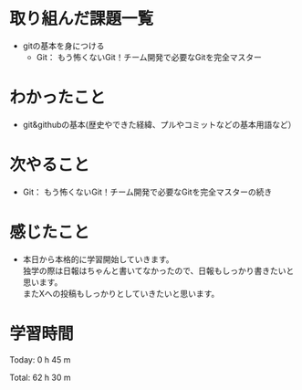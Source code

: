 # 取り組んだ課題一覧
- gitの基本を身につける
  - Git： もう怖くないGit！チーム開発で必要なGitを完全マスター

# わかったこと
- git&githubの基本(歴史やできた経緯、プルやコミットなどの基本用語など）
  
# 次やること
- Git： もう怖くないGit！チーム開発で必要なGitを完全マスターの続き
  
# 感じたこと
- 本日から本格的に学習開始していきます。  
  独学の際は日報はちゃんと書いてなかったので、日報もしっかり書きたいと思います。   
  またXへの投稿もしっかりとしていきたいと思います。
  
# 学習時間
Today: 0 h 45 m

Total: 62 h 30 m
